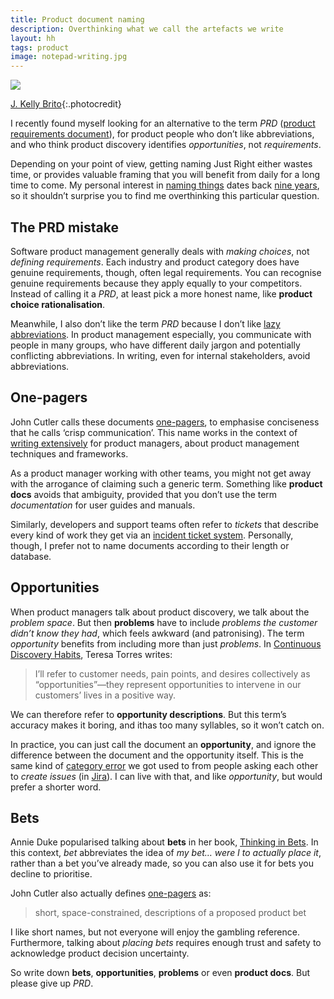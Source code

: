 ```yaml
---
title: Product document naming
description: Overthinking what we call the artefacts we write
layout: hh
tags: product
image: notepad-writing.jpg
---
```


![](notepad-writing.jpg)

[J. Kelly Brito](https://unsplash.com/photos/PeUJyoylfe4){:.photocredit}

I recently found myself looking for an alternative to the term _PRD_
([product requirements document](https://en.wikipedia.org/wiki/Product_requirements_document)),
for product people who don’t like abbreviations, and who think product discovery identifies _opportunities_, 
not _requirements_.

Depending on your point of view, getting naming Just Right either wastes time, 
or provides valuable framing that you will benefit from daily for a long time to come.
My personal interest in [naming things](/tag/naming) dates back [nine years](/presentations/naming),
so it shouldn’t surprise you to find me overthinking this particular question.

## The PRD mistake

Software product management generally deals with _making choices_, not _defining requirements_.
Each industry and product category does have genuine requirements, though, often legal requirements.
You can recognise genuine requirements because they apply equally to your competitors.
Instead of calling it a _PRD_, at least pick a more honest name, like **product choice rationalisation**.

Meanwhile, I also don’t like the term _PRD_ because I don’t like [lazy abbreviations](abbreviation).
In product management especially, you communicate with people in many groups, 
who have different daily jargon and potentially conflicting abbreviations.
In writing, even for internal stakeholders, avoid abbreviations.

## One-pagers

John Cutler calls these documents
[one-pagers](https://medium.com/@johnpcutler/great-one-pagers-592ebbaf80ec),
to emphasise conciseness that he calls ‘crisp communication’.
This name works in the context of [writing extensively](https://cutlefish.substack.com/archive)
for product managers, about product management techniques and frameworks.

As a product manager working with other teams, 
you might not get away with the arrogance of claiming such a generic term.
Something like **product docs** avoids that ambiguity, 
provided that you don’t use the term _documentation_ for user guides and manuals.

Similarly, developers and support teams often refer to _tickets_ that describe every kind of work they get via an
[incident ticket system](https://en.wikipedia.org/wiki/Issue_tracking_system).
Personally, though, I prefer not to name documents according to their length or database.

## Opportunities

When product managers talk about product discovery, we talk about the _problem space_.
But then **problems** have to include _problems the customer didn’t know they had_,
which feels awkward (and patronising).
The term _opportunity_ benefits from including more than just _problems_.
In [Continuous Discovery Habits](product-management-books), Teresa Torres writes:

> I’ll refer to customer needs, pain points, and desires collectively as “opportunities”—they represent opportunities to intervene in our customers’ lives in a positive way.

We can therefore refer to **opportunity descriptions**.
But this term’s accuracy makes it boring, and ithas too many syllables, so it won’t catch on.

In practice, you can just call the document an **opportunity**, 
and ignore the difference between the document and the opportunity itself.
This is the same kind of [category error](https://en.wikipedia.org/wiki/Category_mistake)
we got used to from people asking each other to _create issues_ 
(in [Jira](https://support.atlassian.com/jira-software-cloud/docs/what-is-an-issue/)).
I can live with that, and like _opportunity_, but would prefer a shorter word.

## Bets

Annie Duke popularised talking about **bets** in her book,
[Thinking in Bets](https://www.annieduke.com/books/).
In this context, _bet_ abbreviates the idea of 
_my bet… were I to actually place it_, rather than a bet you’ve already made, 
so you can also use it for bets you decline to prioritise.

John Cutler also actually defines [one-pagers](https://medium.com/@johnpcutler/great-one-pagers-592ebbaf80ec) as:

> short, space-constrained, descriptions of a proposed product bet

I like short names, but not everyone will enjoy the gambling reference.
Furthermore, talking about _placing bets_ requires enough trust and safety to acknowledge product decision uncertainty.

So write down **bets**, **opportunities**, **problems** or even **product docs**.
But please give up _PRD_.